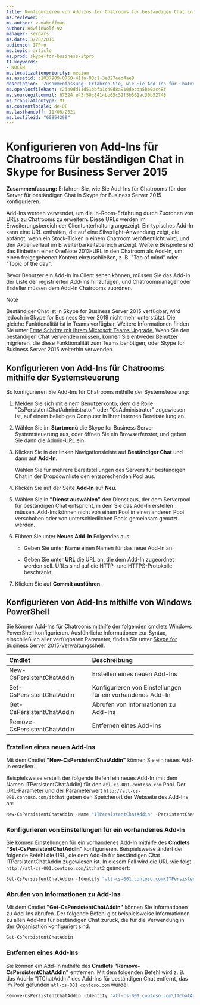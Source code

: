 ```yaml
---
title: Konfigurieren von Add-Ins für Chatrooms für beständigen Chat in Skype for Business Server 2015
ms.reviewer: ''
ms.author: v-mahoffman
author: HowlinWolf-92
manager: serdars
ms.date: 3/28/2016
audience: ITPro
ms.topic: article
ms.prod: skype-for-business-itpro
f1.keywords:
- NOCSH
ms.localizationpriority: medium
ms.assetid: c1037909-0750-411a-98c1-3a327eed4ae8
description: 'Zusammenfassung: Erfahren Sie, wie Sie Add-Ins für Chatrooms für den Server für beständigen Chat in Skype for Business Server 2015 konfigurieren.'
ms.openlocfilehash: c23a0dd11d51bbfa1c49d8a910decda5be0ac48f
ms.sourcegitcommit: 67324fe43f50c8414bb65c52f5b561ac30b52748
ms.translationtype: MT
ms.contentlocale: de-DE
ms.lasthandoff: 11/08/2021
ms.locfileid: "60854299"
---
```

# <a name="configure-add-ins-for-persistent-chat-rooms-in-skype-for-business-server-2015"></a>Konfigurieren von Add-Ins für Chatrooms für beständigen Chat in Skype for Business Server 2015
 
**Zusammenfassung:** Erfahren Sie, wie Sie Add-Ins für Chatrooms für den Server für beständigen Chat in Skype for Business Server 2015 konfigurieren.
  
Add-Ins werden verwendet, um die In-Room-Erfahrung durch Zuordnen von URLs zu Chatrooms zu erweitern. Diese URLs werden im Erweiterungsbereich der Clientunterhaltung angezeigt. Ein typisches Add-In kann eine URL enthalten, die auf eine Silverlight-Anwendung zeigt, die abfängt, wenn ein Stock-Ticker in einem Chatroom veröffentlicht wird, und den Aktienverlauf im Erweiterbarkeitsbereich anzeigt. Weitere Beispiele sind das Einbetten einer OneNote 2013-URL in den Chatroom als Add-In, um einen freigegebenen Kontext einzuschließen, z. B. "Top of mind" oder "Topic of the day".
  
 Bevor Benutzer ein Add-In im Client sehen können, müssen Sie das Add-In der Liste der registrierten Add-Ins hinzufügen, und Chatroommanager oder Ersteller müssen dem Add-In Chatrooms zuordnen.
  
> [!NOTE]
> Beständiger Chat ist in Skype for Business Server 2015 verfügbar, wird jedoch in Skype for Business Server 2019 nicht mehr unterstützt. Die gleiche Funktionalität ist in Teams verfügbar. Weitere Informationen finden Sie unter [Erste Schritte mit Ihrem Microsoft Teams Upgrade.](/microsoftteams/upgrade-start-here) Wenn Sie den beständigen Chat verwenden müssen, können Sie entweder Benutzer migrieren, die diese Funktionalität zum Teams benötigen, oder Skype for Business Server 2015 weiterhin verwenden. 

## <a name="configure-add-ins-for-chat-rooms-by-using-the-control-panel"></a>Konfigurieren von Add-Ins für Chatrooms mithilfe der Systemsteuerung

So konfigurieren Sie Add-Ins für Chatrooms mithilfe der Systemsteuerung:
  
1. Melden Sie sich mit einem Benutzerkonto, dem die Rolle "CsPersistentChatAdministrator" oder "CsAdministrator" zugewiesen ist, auf einem beliebigen Computer in Ihrer internen Bereitstellung an.
    
2. Wählen Sie im **Startmenü** die Skype for Business Server Systemsteuerung aus, oder öffnen Sie ein Browserfenster, und geben Sie dann die Admin-URL ein.
    
3. Klicken Sie in der linken Navigationsleiste auf **Beständiger Chat** und dann auf **Add-In**.
    
    Wählen Sie für mehrere Bereitstellungen des Servers für beständigen Chat in der Dropdownliste den entsprechenden Pool aus.
    
4. Klicken Sie auf der Seite **Add-In** auf **Neu**.
    
5. Wählen Sie in **"Dienst auswählen"** den Dienst aus, der dem Serverpool für beständigen Chat entspricht, in dem Sie das Add-In erstellen müssen. Add-Ins können nicht von einem Pool in einen anderen Pool verschoben oder von unterschiedlichen Pools gemeinsam genutzt werden.
    
6. Führen Sie unter **Neues Add-In** Folgendes aus:
    
   - Geben Sie unter **Name** einen Namen für das neue Add-In an.
    
   - Geben Sie unter **URL** die URL an, die dem Add-In zugeordnet werden soll. URLs sind auf die HTTP- und HTTPS-Protokolle beschränkt.
    
7. Klicken Sie auf **Commit ausführen**.
    
## <a name="configure-add-ins-by-using-windows-powershell"></a>Konfigurieren von Add-Ins mithilfe von Windows PowerShell

Sie können Add-Ins für Chatrooms mithilfe der folgenden cmdlets Windows PowerShell konfigurieren. Ausführliche Informationen zur Syntax, einschließlich aller verfügbaren Parameter, finden Sie unter [Skype for Business Server 2015-Verwaltungsshell.](../management-shell.md)
  

|**Cmdlet**|**Beschreibung**|
|:-----|:-----|
|New-CsPersistentChatAddin  <br/> |Erstellen eines neuen Add-Ins  <br/> |
|Set-CsPersistentChatAddin  <br/> |Konfigurieren von Einstellungen für ein vorhandenes Add-In  <br/> |
|Get-CsPersistentChatAddin  <br/> |Abrufen von Informationen zu Add-Ins  <br/> |
|Remove-CsPersistentChatAddin  <br/> |Entfernen eines Add-Ins  <br/> |
   
### <a name="create-a-new-add-in"></a>Erstellen eines neuen Add-Ins

Mit dem Cmdlet **"New-CsPersistentChatAddin"** können Sie ein neues Add-In erstellen.
  
Beispielsweise erstellt der folgende Befehl ein neues Add-In (mit dem Namen ITPersistentChatAddin) für den `atl-cs-001.contoso.com` Pool. Der URL-Parameter und der Parameterwert `http://atl-cs-001.contoso.com/itchat` geben den Speicherort der Webseite des Add-Ins an:
  
```PowerShell
New-CsPersistentChatAddin -Name "ITPersistentChatAddin" -PersistentChatPoolFqdn "atl-cs-001.contoso.com" -Url "http://atl-cs-001.contoso.com/itchat"
```

### <a name="configure-settings-for-an-existing-add-in"></a>Konfigurieren von Einstellungen für ein vorhandenes Add-In

Sie können Einstellungen für ein vorhandenes Add-In mithilfe des **Cmdlets "Set-CsPersistentChatAddIn"** konfigurieren. Beispielsweise ändert der folgende Befehl die URL, die dem Add-In für beständigen Chat ITPersistentChatAddin zugewiesen ist. In diesem Fall wird die URL wie folgt `http://atl-cs-001.contoso.com/itchat2` geändert:
  
```PowerShell
Set-CsPersistentChatAddin -Identity "atl-cs-001.contoso.com\ITPersistentChatAddin" -Url "http://atl-cs-001.contoso.com/itchat2"
```

### <a name="retrieve-information-about-add-ins"></a>Abrufen von Informationen zu Add-Ins

Mit dem Cmdlet **"Get-CsPersistentChatAddin"** können Sie Informationen zu Add-Ins abrufen. Der folgende Befehl gibt beispielsweise Informationen zu allen Add-Ins für beständigen Chat zurück, die für die Verwendung in der Organisation konfiguriert sind:
  
```PowerShell
Get-CsPersistentChatAddin
```

### <a name="remove-an-add-in"></a>Entfernen eines Add-Ins

Sie können ein Add-In mithilfe des **Cmdlets "Remove-CsPersistentChatAddIn"** entfernen. Mit dem folgenden Befehl wird z. B. das Add-In "ITChatAddin" des Add-Ins für beständigen Chat entfernt, das im Pool gefunden `atl-cs-001.contoso.com` wurde:
  
```PowerShell
Remove-CsPersistentChatAddin -Identity "atl-cs-001.contoso.com\ITChatAddin"
```


